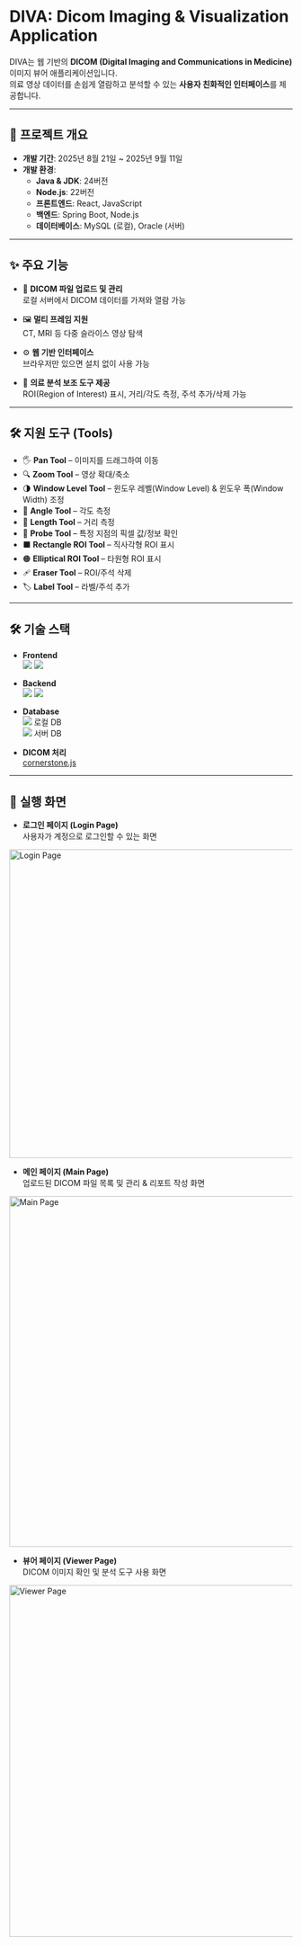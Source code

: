 # DIVA: Dicom Imaging & Visualization Application

DIVA는 웹 기반의 **DICOM (Digital Imaging and Communications in Medicine)** 이미지 뷰어 애플리케이션입니다.  
의료 영상 데이터를 손쉽게 열람하고 분석할 수 있는 **사용자 친화적인 인터페이스**를 제공합니다.

---

## 📝 프로젝트 개요

- **개발 기간**: 2025년 8월 21일 ~ 2025년 9월 11일  
- **개발 환경**:  
  - **Java & JDK**: 24버전  
  - **Node.js**: 22버전  
  - **프론트엔드**: React, JavaScript  
  - **백엔드**: Spring Boot, Node.js  
  - **데이터베이스**: MySQL (로컬), Oracle (서버)  

---

## ✨ 주요 기능

- 📂 **DICOM 파일 업로드 및 관리**  
  로컬 서버에서 DICOM 데이터를 가져와 열람 가능

- 🖼 **멀티 프레임 지원**  
  CT, MRI 등 다중 슬라이스 영상 탐색

- ⚙️ **웹 기반 인터페이스**  
  브라우저만 있으면 설치 없이 사용 가능

- 🏥 **의료 분석 보조 도구 제공**  
  ROI(Region of Interest) 표시, 거리/각도 측정, 주석 추가/삭제 가능

---

## 🛠 지원 도구 (Tools)

- 🖐 **Pan Tool** – 이미지를 드래그하여 이동  
- 🔍 **Zoom Tool** – 영상 확대/축소  
- 🌗 **Window Level Tool** – 윈도우 레벨(Window Level) & 윈도우 폭(Window Width) 조정  
- 📐 **Angle Tool** – 각도 측정  
- 📏 **Length Tool** – 거리 측정  
- 🎯 **Probe Tool** – 특정 지점의 픽셀 값/정보 확인  
- ⬛ **Rectangle ROI Tool** – 직사각형 ROI 표시  
- 🟠 **Elliptical ROI Tool** – 타원형 ROI 표시  
- 🩹 **Eraser Tool** – ROI/주석 삭제  
- 🏷 **Label Tool** – 라벨/주석 추가  

---

## 🛠 기술 스택

- **Frontend**  
  <img src="https://img.shields.io/badge/react-61DAFB?style=for-the-badge&logo=react&logoColor=black">
  <img src="https://img.shields.io/badge/javascript-F7DF1E?style=for-the-badge&logo=javascript&logoColor=black">  

- **Backend**  
  <img src="https://img.shields.io/badge/node.js-339933?style=for-the-badge&logo=nodedotjs&logoColor=white">
  <img src="https://img.shields.io/badge/Spring%20Boot-6DB33F?style=for-the-badge&logo=springboot&logoColor=white">  

- **Database**  
  <img src="https://img.shields.io/badge/MySQL-4479A1?style=for-the-badge&logo=mysql&logoColor=white"> 로컬 DB  
  <img src="https://img.shields.io/badge/Oracle-F80000?style=for-the-badge&logo=oracle&logoColor=white"> 서버 DB  

- **DICOM 처리**  
  [cornerstone.js](https://github.com/cornerstonejs)

---

## 📸 실행 화면

- **로그인 페이지 (Login Page)**  
  사용자가 계정으로 로그인할 수 있는 화면  

<img width="770" height="549" alt="Login Page" src="https://github.com/user-attachments/assets/4c895163-14c1-4a6d-902f-ed12859a9755" />

- **메인 페이지 (Main Page)**  
  업로드된 DICOM 파일 목록 및 관리 & 리포트 작성 화면

<img width="1221" height="624" alt="Main Page" src="https://github.com/user-attachments/assets/6939517a-2e14-44c6-98d8-82db2917333e" />

- **뷰어 페이지 (Viewer Page)**  
  DICOM 이미지 확인 및 분석 도구 사용 화면  

<img width="1219" height="626" alt="Viewer Page" src="https://github.com/user-attachments/assets/a4175fb2-e418-4434-b730-a541f8fc86aa" />
